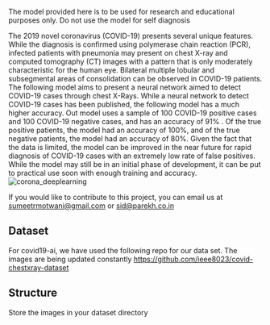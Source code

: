 The model provided here is to be used for research and educational purposes only. Do not use the model for self diagnosis

The 2019 novel coronavirus (COVID-19) presents several unique features. While the diagnosis is confirmed using polymerase chain reaction (PCR), infected patients with pneumonia may present on chest X-ray and computed tomography (CT) images with a pattern that is only moderately characteristic for the human eye. Bilateral multiple lobular and subsegmental areas of consolidation can be observed in COVID-19 patients. The following model aims to present a neural network aimed to detect COVID-19 cases through chest X-Rays. While a neural network to detect COVID-19 cases has been published, the following model has a much higher accuracy. Out model uses a sample of 100 COVID-19 positive cases and 100 COVID-19 negative cases, and has an accuracy of 91% . Of the true positive patients, the model had an accuracy of 100%, and of the true negative patients, the model had an accuracy of 80%. Given the fact that the data is limited, the model can be improved in the near future for rapid diagnosis of COVID-19 cases with an extremely low rate of false positives. While the model may still be in an initial phase of development, it can be put to practical use soon with enough training and accuracy.
![corona_deeplearning](https://user-images.githubusercontent.com/50953182/77953490-02518780-72eb-11ea-9888-229835a15dce.png)

If you would like to contribute to this project, you can email us at sumeetrmotwani@gmail.com or sid@parekh.co.in

## Dataset

For covid19-ai, we have used the following repo for our data set. The images are being updated constantly
https://github.com/ieee8023/covid-chestxray-dataset

## Structure
Store the images in your dataset directory


